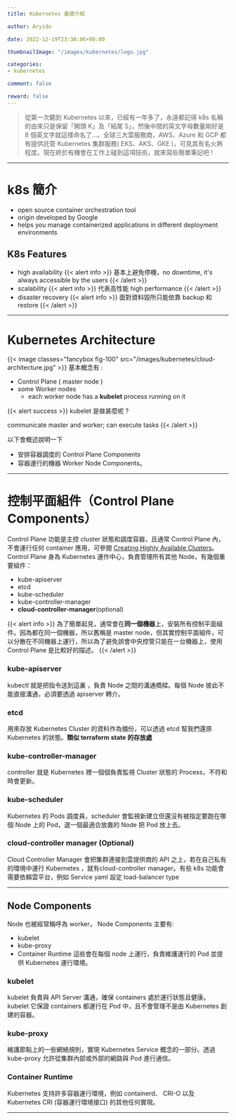```yaml
---
title: Kubernetes 基礎介紹

author: Aryido

date: 2022-12-19T23:38:06+08:00

thumbnailImage: "/images/kubernetes/logo.jpg"

categories:
- kubernetes

comment: false

reward: false
---
```

<!--BODY-->
> 從第一次聽到 Kubernetes 以來，已經有一年多了，永遠都記得 k8s 名稱的由來只是保留「開頭 K」及「結尾 S」，然後中間的英文字母數量剛好是 8 個英文字就這樣命名了...。全球三大雲服務商，AWS、Azure 和 GCP 都有提供託管 Kubernetes 集群服務( EKS、AKS、GKE )，可見其有名火熱程度。現在終於有機會在工作上碰到這項技術，就來寫些簡單筆記吧 !
<!--more-->

---
# k8s 簡介

- open source container orchestration tool
- origin developed by Google
- helps you manage containerized applications in different deployment environments

## K8s Features
- high availability
    {{< alert info >}}
基本上避免停機，no downtime, it's always accessible by the users
    {{< /alert >}}
- scalability
        {{< alert info >}}
代表高性能 high performance
    {{< /alert >}}
- disaster recovery
  {{< alert info >}}
面對資料毀所只能依靠 backup 和 restore
    {{< /alert >}}

---
# Kubernetes Architecture
{{< image classes="fancybox fig-100" src="/images/kubernetes/cloud-architecture.jpg" >}}
基本概念有 :
- Control Plane ( master node )
- some Worker nodes
  - each worker node has a **kubelet** process running on it

{{< alert success >}}
kubelet 是做甚麼呢 ?

communicate master and worker; can execute tasks
{{< /alert >}}

以下會概述說明一下
 - 安排容器調度的 Control Plane Components
 - 容器運行的機器 Worker Node Components。

---
# 控制平面組件（Control Plane Components）

Control Plane 功能是主控 cluster 狀態和調度容器，且通常 Control Plane 內，不會運行任何 container 應用，可參閱 [Creating Highly Available Clusters](https://kubernetes.io/docs/setup/production-environment/tools/kubeadm/high-availability/)。Control Plane 身為 Kubernetes 運作中心，負責管理所有其他 Node，有幾個重要組件：
- kube-apiserver
- etcd
- kube-scheduler
- kube-controller-manager
- **cloud-controller-manager**(optional)

{{< alert info >}}
為了簡單起見，通常會在**同一個機器**上，安裝所有控制平面組件。因為都在同一個機器，所以舊稱是 master node，但其實控制平面組件，可以分散在不同機器上運行，所以為了避免誤會中央控管只能在一台機器上，使用 Control Plane 是比較好的描述。
{{< /alert >}}

### kube-apiserver
kubectl 就是把指令送到這裏
，負責 Node 之間的溝通橋樑。每個 Node 彼此不能直接溝通，必須要透過 apiserver 轉介。

### etcd

用來存放 Kubernetes Cluster 的資料作為備份，可以透過 etcd 幫我們還原 Kubernetes 的狀態。**類似 terraform state 的存放處**

### kube-controller-manager
controller 就是 Kubernetes 裡一個個負責監視 Cluster 狀態的 Process，不符和時會更新。

### kube-scheduler
 Kubernetes 的 Pods 調度員，scheduler 會監視新建立但還沒有被指定要跑在哪個 Node 上的 Pod，選一個最適合放置的 Node 把 Pod 放上去。

### cloud-controller manager (Optional)
Cloud Controller Manager 會把集群連接到雲提供商的 API 之上，若在自己私有的環境中運行 Kubernetes ，就有cloud-controller manager。有些 k8s 功能會需要依賴雲平台，例如 Service yaml 設定 load-balancer type

---

##  Node Components

Node 也被經常稱呼為 worker， Node Components 主要有:
- kubelet
- kube-proxy
- Container Runtime
這些會在每個 node 上運行，負責維護運行的 Pod 並提供 Kubernetes 運行環境。

### kubelet
kubelet 負責與 API Server 溝通，確保 containers 處於運行狀態且健康。 kubelet 它保證 containers 都運行在 Pod 中，且不會管理不是由 Kubernetes 創建的容器。

### kube-proxy
維護節點上的一些網絡規則，實現 Kubernetes Service 概念的一部分。透過 kube-proxy 允許從集群內部或外部的網路與 Pod 進行通信。

### Container Runtime
Kubernetes 支持許多容器運行環境，例如 containerd、 CRI-O 以及 Kubernetes CRI (容器運行環境接口) 的其他任何實現。

---
